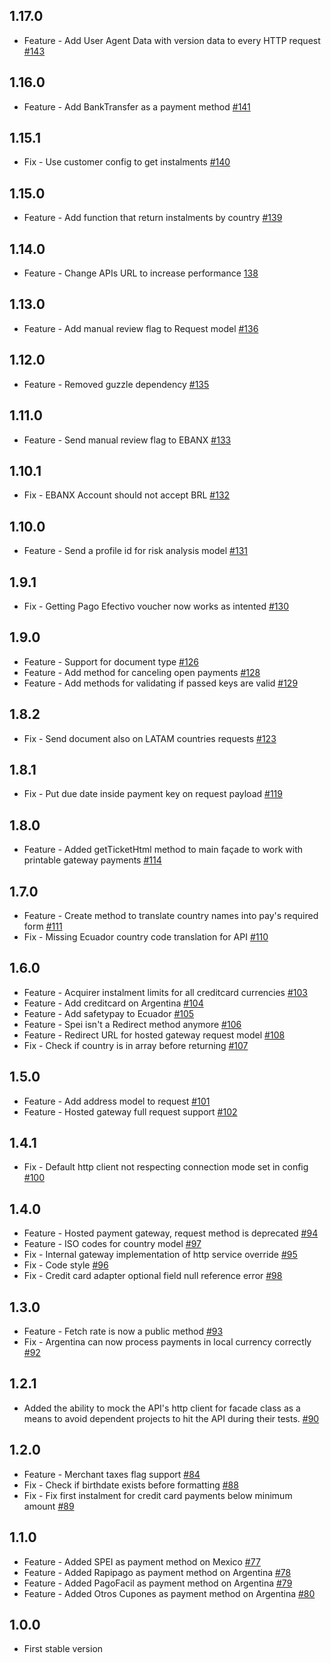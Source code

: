 ## 1.17.0
* Feature - Add User Agent Data with version data to every HTTP request [#143](https://github.com/ebanx/benjamin/pull/143)

## 1.16.0
* Feature - Add BankTransfer as a payment method [#141](https://github.com/ebanx/benjamin/pull/141)

## 1.15.1
* Fix - Use customer config to get instalments [#140](https://github.com/ebanx/benjamin/pull/140)

## 1.15.0
* Feature - Add function that return instalments by country [#139](https://github.com/ebanx/benjamin/pull/139)

## 1.14.0
* Feature - Change APIs URL to increase performance [138](https://github.com/ebanx/benjamin/pull/138)

## 1.13.0
* Feature - Add manual review flag to Request model [#136](https://github.com/ebanx/benjamin/pull/136)

## 1.12.0
* Feature - Removed guzzle dependency [#135](https://github.com/ebanx/benjamin/pull/135)

## 1.11.0
* Feature - Send manual review flag to EBANX [#133](https://github.com/ebanx/benjamin/pull/133)

## 1.10.1
* Fix - EBANX Account should not accept BRL [#132](https://github.com/ebanx/benjamin/pull/132)

## 1.10.0
* Feature - Send a profile id for risk analysis model [#131](https://github.com/ebanx/benjamin/pull/131)

## 1.9.1
* Fix - Getting Pago Efectivo voucher now works as intented [#130](https://github.com/ebanx/benjamin/pull/130)

## 1.9.0
* Feature - Support for document type [#126](https://github.com/ebanx/benjamin/pull/126)
* Feature - Add method for canceling open payments [#128](https://github.com/ebanx/benjamin/pull/128)
* Feature - Add methods for validating if passed keys are valid [#129](https://github.com/ebanx/benjamin/pull/129)

## 1.8.2
* Fix - Send document also on LATAM countries requests [#123](https://github.com/ebanx/benjamin/pull/123)

## 1.8.1
* Fix - Put due date inside payment key on request payload [#119](https://github.com/ebanx/benjamin/pull/119)

## 1.8.0
* Feature - Added getTicketHtml method to main façade to work with printable gateway payments [#114](https://github.com/ebanx/benjamin/pull/114)

## 1.7.0
* Feature - Create method to translate country names into pay's required form [#111](https://github.com/ebanx/benjamin/pull/111)
* Fix - Missing Ecuador country code translation for API [#110](https://github.com/ebanx/benjamin/pull/110)

## 1.6.0
* Feature - Acquirer instalment limits for all creditcard currencies [#103](https://github.com/ebanx/benjamin/pull/103)
* Feature - Add creditcard on Argentina [#104](https://github.com/ebanx/benjamin/pull/104)
* Feature - Add safetypay to Ecuador [#105](https://github.com/ebanx/benjamin/pull/105)
* Feature - Spei isn't a Redirect method anymore [#106](https://github.com/ebanx/benjamin/pull/106)
* Feature - Redirect URL for hosted gateway request model [#108](https://github.com/ebanx/benjamin/pull/108)
* Fix - Check if country is in array before returning [#107](https://github.com/ebanx/benjamin/pull/107)

## 1.5.0
* Feature - Add address model to request [#101](https://github.com/ebanx/benjamin/pull/101)
* Feature - Hosted gateway full request support [#102](https://github.com/ebanx/benjamin/pull/102)

## 1.4.1
* Fix - Default http client not respecting connection mode set in config [#100](https://github.com/ebanx/benjamin/pull/100)

## 1.4.0
* Feature - Hosted payment gateway, request method is deprecated [#94](https://github.com/ebanx/benjamin/pull/94)
* Feature - ISO codes for country model [#97](https://github.com/ebanx/benjamin/pull/97)
* Fix - Internal gateway implementation of http service override [#95](https://github.com/ebanx/benjamin/pull/95)
* Fix - Code style [#96](https://github.com/ebanx/benjamin/pull/96)
* Fix - Credit card adapter optional field null reference error [#98](https://github.com/ebanx/benjamin/pull/98)

## 1.3.0
* Feature - Fetch rate is now a public method [#93](https://github.com/ebanx/benjamin/pull/93)
* Fix - Argentina can now process payments in local currency correctly [#92](https://github.com/ebanx/benjamin/pull/92)

## 1.2.1
* Added the ability to mock the API's http client for facade class as a means to avoid dependent projects to hit the API during their tests. [#90](https://github.com/ebanx/benjamin/pull/90)

## 1.2.0
* Feature - Merchant taxes flag support [#84](https://github.com/ebanx/benjamin/pull/84)
* Fix - Check if birthdate exists before formatting [#88](https://github.com/ebanx/benjamin/pull/88)
* Fix - Fix first instalment for credit card payments below minimum amount [#89](https://github.com/ebanx/benjamin/pull/89)

## 1.1.0
* Feature - Added SPEI as payment method on Mexico [#77](https://github.com/ebanx/benjamin/pull/77)
* Feature - Added Rapipago as payment method on Argentina [#78](https://github.com/ebanx/benjamin/pull/78)
* Feature - Added PagoFacil as payment method on Argentina [#79](https://github.com/ebanx/benjamin/pull/79)
* Feature - Added Otros Cupones as payment method on Argentina [#80](https://github.com/ebanx/benjamin/pull/80)

## 1.0.0
* First stable version
